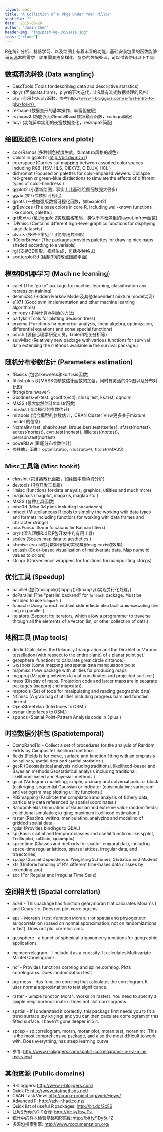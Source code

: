 ```yaml
---
layout: post
title: "A Collection of R Pkgs Under Your Pillow"
subtitle: ""
date:  2015-05-20
author: "Jamin Chen"
header-img: "img/post-bg-universe.jpg"
tags: ["rlang"]
---
```


R在统计分析、机器学习、以及绘图上有着丰富的功能，基础安装包里的函数能够满足基本的需求，如果需要更多样化、复杂的数据处理，可以试着使用以下工具:

## 数据清洗转换 (Data wangling)

* DescTools (Tools for describing data and descriptive statistics)
* dplyr (面向data.frame，plyr的下次迭代，让R具有流式数据处理的风格）
* plyr (有用的ddply函数，参考http://www.r-bloggers.com/a-fast-intro-to-plyr-for-r/）
* reshape (数据变形的基本操作，丰富但底层)
* reshape2 (功能强大的melt和cast数据融合函数，reshape简版)
* tidyr (功能简单实用的长宽数据变化，reshape2简版)


## 绘图及颜色 (Colors and plots)

* colorRamps (多种颜色梯度生成，如matlab风格的颜色)
* Colors in ggplot2 (http://bit.do/SDnT)
* colorspace (Carries out mapping between assorted color spaces including RGB, HSV, HLS, CIEXYZ, CIELUV, HCL.)
* dichromat (Focused on palettes for color-impaired viewers. Collapse red-green or green-blue distinctions to simulate the effects of different types of color-blindness.)
* ggplot2 (小清新绘图，事实上比基础绘图函数强大很多)
* ggvis (交互式数据可视化)
* gplots (一些加强版数据可视化函数，如boxplot2)
* grDevices (The base colors in core R, including well-known functions like colors, palette.)
* gridExtra (帮助ggplot2实现窗格布局，类似于基础包里的layout,mfrow函数)
* IDPmisc (Contains different high-level graphics functions for displaying large datasets)
* plotrix (多种不常见但可能有用的图形)
* RColorBrewer (The packages provides palettes for drawing nice maps shaded according to a variable)
* rgl (支持3D图形、视频生成，包括多种格式)
* scatterplot3d (绘制3D的散点图或平面)


## 模型和机器学习 (Machine learning)

* caret (The “go to” package for machine learning, classification and regression training)
* depmixS4 (Hidden Markov Model及其他dependent mixture model实现)
* e1071 (Good svm implementation and other machine learning algorithms)
* entropy (多种计算序列熵的方法)
* partykit (Tools for plotting decision trees)
* pracma (Functions for numerical analysis, linear algebra, optimization, differential equations and some special functions)
* psych (源自心理学研究人员，table和相关分析等)
* survMisc (Relatively new package with various functions for survival data extending the methods available in the survival package.)


## 随机分布参数估计 (Parameters estimation)

* fBasics (包含skewness和kurtosis函数)
* fitdistrplus (对MASS包参数估计函数的加强，同时有灵活的QQ图以及分布对比图)
* fitting{brainwaver}
* Goodness-of-test: goodfit{vcd}, chisq.test, ks.test, qqnorm
* MASS (最大似然估计fitdistr函数)
* mixdist (混合模型的参数估计)
* mixtools (混合模型的参数估计，CRAN Cluster View更多关于mixture model 的信息)
* Normality test: shapiro.test, jarque.bera.test{tseries}, sf.test{nortest}, ad.test{nortest}, cvm.test{nortest}, lillie.test{nortest}, pearson.test{nortest}
* poweRlaw (重尾分布参数估计)
* 参数估计函数：optim{stats}, mle{stats4}, fitdistr{MASS}


## Misc工具箱 (Misc tookit)

* classInt (包含离散化函数，如绘图中颜色的分阶)
* devtools (R包开发工具箱)
* Hmisc (functions for data analysis, graphics, utilities and much more)
* magicaxis (magplot, magaxis, maglab etc.)
* MASS (各种工具函数)
* misc3d (Misc 3d plots including isosurfaces)
* miscet (Miscellaneous R tools to simplify the working with data types and formats including functions for working with data frames and character strings)
* miscFuncs (Some functions for Kalman filters)
* pryr (深入理解R以及R包开发中的有用工具)
* scales (Scales map data to aesthetics.)
* sfsmisc (eaxis的对数坐标轴可实现类似magicaxis的效果)
* squash (Color-based visualization of multivariate data. Map numeric values to colors)
* stringr (Convenience wrappers for functions for manipulating strings)


## 优化工具 (Speedup)

* parallel (提供mclapply对lapply()和mapply()实现并行化处理。)
* doParallel (The "parallel backend" for `foreach` package. Must be enabled to use `%dopar%`.)
* foreach (Using foreach without side effects also facilitates executing the loop in parallel.)
* iterators (Support for iterators, which allow a programmer to traverse through all the elements of a vector, list, or other collection of data.)


## 地图工具 (Map tools)

* deldir (Calculates the Delaunay triangulation and the Dirichlet or Voronoi tessellation (with respect to the entire plane) of a planar point set.)
* geosphere (functions to calculate great circle distance.)
* GISTools (Some mapping and spatial data manipulation tools)
* mapmisc (New package with utilities for producing maps)
* mapproj (Mapping between lon/lat coordinates and projected surface.)
* maps (Display of maps. Projection code and larger maps are in separate packages (mapproj and mapdata)).
* maptools (Set of tools for manipulating and reading geographic data)
* NCmisc (A grab bag of utilities including progress bars and function timers)
* OpenStreetMap (Interfaces to OSM.)
* osmar (Interfaces to OSM.)
* splancs (Spatial Point-Pattern Analysis code in Splus.)


## 时空数据分析包 (Spatiotemporal)

* CompRandFld - Collect a set of procedures for the analysis of Random Fields by Composite Likelihood methods.
* fields (Fields is for curve, surface and function fitting with an emphasis on splines, spatial data and spatial statistics.)
* geoR (Geostatistical analysis including traditional, likelihood-based and Bayesian methods.Geostatistical analysis including traditional, likelihood-based and Bayesian methods.)
* gstat (Variogram modelling; simple, ordinary and universal point or block (co)kriging, sequential Gaussian or indicator (co)simulation; variogram and variogram map plotting utility functions.)
* PBSmapping (Facilitate the compilation and analysis of fishery data, particularly data referenced by spatial coordinates.)
* RandomFields (Simulation of Gaussian and extreme value random fields; conditional simulation; kriging; maximum likelihood estimation.)
* raster (Reading, writing, manipulating, analyzing and modeling of gridded spatial data.)
* rgdal (Provides bindings to GDAL)
* sp (Basic spatial and temporal classes and useful functions like spplot, Trellis plot, spDists, spsample.)
* spacetime (Classes and methods for spatio-temporal data, including space-time regular lattices, sparse lattices, irregular data, and trajectories)
* spdep (Spatial Dependence: Weighting Schemes, Statistics and Models)
* xts (Uniform handling of R's different time-based data classes by extending zoo)
* zoo (For Regular and Irregular Time Serie)


## 空间相关性 (Spatial correlation)

* ade4 - This package has function gearymoran that calculates Moran's I and Geary's c. Does not plot correlograms.
* ape - Moran's I test (function Moran.I) for spatial and phylogenetic autocorrelation (based on normal approximation, not on randomizations = fast). Does not plot correlograms.
* geosphere - a bunch of spherical trigonometry functions for geographic applications.
* mpmcorrelogram - I include it as a curiosity. It calculates Multivariate Mantel Correlograms.
* ncf - Provides functions correlog and spline.correlog. Plots correlograms. Does randomization tests.
* pgirmess - Has function correlog that calculates the correlogram. It uses normal approximation to test significance.
* raster - Simple function Moran. Works on rasters. You need to specify a simple neighborhood matrix. Does not plot correlograms.
* spatial - If I understand it correctly, this package first needs you to fit a trend surface (by kriging) and you can then calculate correlogram of this fitted surface. I haven't gone deeper into it.
* spdep - sp.correlogram, moran, moran.plot, moran.test, moran.mc. This is the most comprehensive package, and also the most difficult to work with. Does everything, has steep learning curve.

* 参考: http://www.r-bloggers.com/spatial-correlograms-in-r-a-mini-overview/


## 其他资源 (Public domains)

* R-bloggers: http://www.r-bloggers.com/
* Quick R: http://www.statmethods.net/
* CRAN Task View: http://cran.r-project.org/web/views/
* Advanced R: http://adv-r.had.co.nz/
* Quick list of useful R packages: http://bit.do/2cB6
* 让R成为你的GIS仓库: http://bit.ly/1twJPvI
* 统计中的样本检验基础和R实践: http://bit.ly/1Dy5uFZ
* 多源包搜索引擎: http://www.rdocumentation.org/
